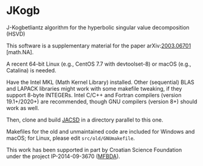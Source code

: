 # JKogb
J-Kogbetliantz algorithm for the hyperbolic singular value decomposition (HSVD)

This software is a supplementary material for the paper
arXiv:[2003.06701](https://arxiv.org/abs/2003.06701 "A Kogbetliantz-type algorithm for the hyperbolic SVD") \[math.NA\].

A recent 64-bit Linux (e.g., CentOS 7.7 with devtoolset-8) or macOS (e.g., Catalina) is needed.

Have the Intel MKL (Math Kernel Library) installed.
Other (sequential) BLAS and LAPACK libraries might work with some makefile tweaking, if they support 8-byte INTEGERs.
Intel C/C++ and Fortran compilers (version 19.1+/2020+) are recommended, though GNU compilers (version 8+) should work as well.

Then, clone and build [JACSD](https://github.com/venovako/JACSD) in a directory parallel to this one.

Makefiles for the old and unmaintained code are included for Windows and macOS; for Linux, please edit `src/old/GNUmakefile`.

This work has been supported in part by Croatian Science Foundation under the project IP-2014-09-3670 ([MFBDA](https://web.math.pmf.unizg.hr/mfbda/)).
